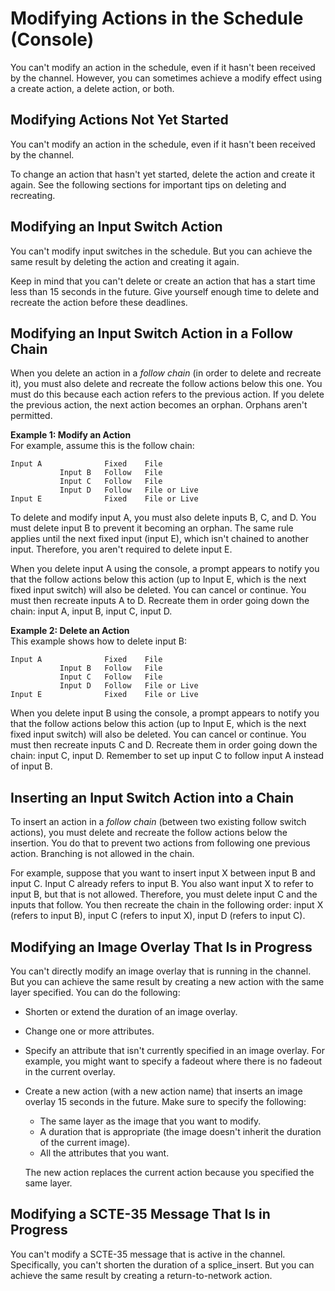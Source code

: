 # Modifying Actions in the Schedule \(Console\)<a name="schedule-modify"></a>

You can't modify an action in the schedule, even if it hasn't been received by the channel\. However, you can sometimes achieve a modify effect using a create action, a delete action, or both\.

## Modifying Actions Not Yet Started<a name="modify-action-not-started"></a>

You can't modify an action in the schedule, even if it hasn't been received by the channel\. 

To change an action that hasn't yet started, delete the action and create it again\. See the following sections for important tips on deleting and recreating\.

## Modifying an Input Switch Action<a name="schedule-modify-ips"></a>

You can't modify input switches in the schedule\. But you can achieve the same result by deleting the action and creating it again\. 

Keep in mind that you can't delete or create an action that has a start time less than 15 seconds in the future\. Give yourself enough time to delete and recreate the action before these deadlines\.

## Modifying an Input Switch Action in a Follow Chain<a name="schedule-modify-ips-follow"></a>

When you delete an action in a *follow chain* \(in order to delete and recreate it\), you must also delete and recreate the follow actions below this one\. You must do this because each action refers to the previous action\. If you delete the previous action, the next action becomes an orphan\. Orphans aren't permitted\. 

**Example 1: Modify an Action**  
For example, assume this is the follow chain:

```
Input A              Fixed    File
           Input B   Follow   File
           Input C   Follow   File
           Input D   Follow   File or Live
Input E              Fixed    File or Live
```

To delete and modify input A, you must also delete inputs B, C, and D\. You must delete input B to prevent it becoming an orphan\. The same rule applies until the next fixed input \(input E\), which isn't chained to another input\. Therefore, you aren't required to delete input E\.

When you delete input A using the console, a prompt appears to notify you that the follow actions below this action \(up to Input E, which is the next fixed input switch\) will also be deleted\. You can cancel or continue\. You must then recreate inputs A to D\. Recreate them in order going down the chain: input A, input B, input C, input D\.

**Example 2: Delete an Action**  
This example shows how to delete input B: 

```
Input A              Fixed    File
           Input B   Follow   File
           Input C   Follow   File
           Input D   Follow   File or Live
Input E              Fixed    File or Live
```

When you delete input B using the console, a prompt appears to notify you that the follow actions below this action \(up to Input E, which is the next fixed input switch\) will also be deleted\. You can cancel or continue\. You must then recreate inputs C and D\. Recreate them in order going down the chain: input C, input D\. Remember to set up input C to follow input A instead of input B\. 

## Inserting an Input Switch Action into a Chain<a name="schedule-insert-follow"></a>

To insert an action in a *follow chain* \(between two existing follow switch actions\), you must delete and recreate the follow actions below the insertion\. You do that to prevent two actions from following one previous action\. Branching is not allowed in the chain\. 

For example, suppose that you want to insert input X between input B and input C\. Input C already refers to input B\. You also want input X to refer to input B, but that is not allowed\. Therefore, you must delete input C and the inputs that follow\. You then recreate the chain in the following order: input X \(refers to input B\), input C \(refers to input X\), input D \(refers to input C\)\.

## Modifying an Image Overlay That Is in Progress<a name="schedule-modify-image-overlay"></a>

You can't directly modify an image overlay that is running in the channel\. But you can achieve the same result by creating a new action with the same layer specified\. You can do the following:
+ Shorten or extend the duration of an image overlay\.
+ Change one or more attributes\.
+ Specify an attribute that isn't currently specified in an image overlay\. For example, you might want to specify a fadeout where there is no fadeout in the current overlay\. 
+ Create a new action \(with a new action name\) that inserts an image overlay 15 seconds in the future\. Make sure to specify the following:
  + The same layer as the image that you want to modify\.
  + A duration that is appropriate \(the image doesn't inherit the duration of the current image\)\. 
  + All the attributes that you want\. 

  The new action replaces the current action because you specified the same layer\. 

## Modifying a SCTE\-35 Message That Is in Progress<a name="schedule-modify-scte35"></a>

You can't modify a SCTE\-35 message that is active in the channel\. Specifically, you can't shorten the duration of a splice\_insert\. But you can achieve the same result by creating a return\-to\-network action\. 